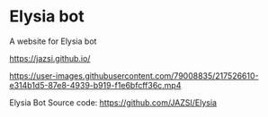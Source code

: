 # Elysia bot

A website for Elysia bot

https://jazsi.github.io/

https://user-images.githubusercontent.com/79008835/217526610-e314b1d5-87e8-4939-b919-f1e6bfcff36c.mp4

Elysia Bot Source code: https://github.com/JAZSI/Elysia
